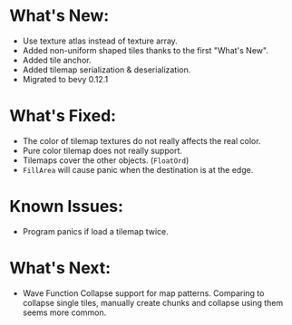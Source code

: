 # What's New:
- Use texture atlas instead of texture array.
- Added non-uniform shaped tiles thanks to the first "What's New".
- Added tile anchor.
- Added tilemap serialization & deserialization.
- Migrated to bevy 0.12.1

# What's Fixed:
- The color of tilemap textures do not really affects the real color.
- Pure color tilemap does not really support.
- Tilemaps cover the other objects. (`FloatOrd`)
- `FillArea` will cause panic when the destination is at the edge.

# Known Issues:
- Program panics if load a tilemap twice.

# What's Next:
- Wave Function Collapse support for map patterns. Comparing to collapse single tiles, manually create chunks and collapse using them seems more common.